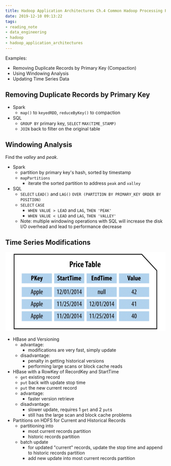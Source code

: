 ```yaml
---
title: Hadoop Application Architectures Ch.4 Common Hadoop Processing Patterns
date: 2019-12-10 09:13:22
tags:
- reading_note
- data_engineering
- hadoop
- hadoop_application_architectures
---
```


Examples:
- Removing Duplicate Records by Primary Key (Compaction)
- Using Windowing Analysis
- Updating Time Series Data

## Removing Duplicate Records by Primary Key

- Spark
  - `map()` to `keyedRDD`, `reduceByKey()` to compaction
- SQL
  - `GROUP BY` primary key, `SELECT` `MAX(TIME_STAMP)`
  - `JOIN` back to filter on the original table

## Windowing Analysis

Find the *valley* and *peak*.

- Spark
  - partition by primary key's hash, sorted by timestamp
  - `mapPartitions`
    - iterate the sorted partition to address `peak` and `valley`
- SQL
  - `SELECT` `LEAD()` and `LAG()` `OVER (PARTITION BY PRIMARY_KEY ORDER BY POSITION)`
  - `SELECT` `CASE`
    - `WHEN VALUE > LEAD` and `LAG`, `THEN 'PEAK'`
    - `WHEN VALUE < LEAD` and `LAG`, `THEN 'VALLEY'`
  - Note: multiple windowing operations with SQL will increase the disk I/O overhead and lead to performance decrease

## Time Series Modifications

![](https://github.com/weasellin/docker-hexo/raw/master/source/_posts/Hadoop-Application-Architectures-Ch-4-Common-Hadoop-Processing-Patterns/time_series.png)

- HBase and Versioning
  - advantage:
    - modifications are very fast, simply update
  - disadvantage:
    - penalty in getting historical versions
    - performing large scans or block cache reads
- HBase with a RowKey of RecordKey and StartTime
  - `get` existing record
  - `put` back with update stop time
  - `put` the new current record
  - advantage:
    - faster version retrieve
  - disadvantage:
    - slower update, requires 1 `get` and 2 `put`s
    - still has the large scan and block cache problems
- Partitions on HDFS for Current and Historical Records
  - partitioning into
    - most current records partition
    - historic records partition
  - batch update
    - for updated "current" records, update the stop time and append to historic records partition
    - add new update into most current records partition
